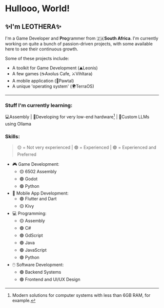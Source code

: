 # Hullooo, World!
## ✨I'm LEOTHERA✨

I'm a Game Developer and **Pro**grammer from 🇿🇦**South Africa**.
I'm currently working on quite a bunch of passion-driven projects, with some available here to see their continuous growth.

Some of these projects include:
  - A toolkit for Game Development (⛰️Leonis)
  - A few games  (☕Axolus Cafe, ⚔️Vihltara)
  - A mobile application (🐾Pawtal)
  - A unique 'operating system' (🌍TerraOS)
___

### Stuff I'm currently learning:
💻Assembly | 🥔Developing for very low-end hardware[^1] | 🤖Custom LLMs using Ollama

### Skills:
> 🟡 = Not very experienced | 🟢 = Experienced | 🟣 = Experienced and Preferred
- 🎮 Game Development:
  - 🟡 6502 Assembly
  - 🟣 Godot
  - 🟢 Python
- 📱 Mobile App Development:
  - 🟣 Flutter and Dart
  - 🟡 Kivy
- 💻 Programming:
  - 🟡 Assembly
  - 🟢 C#
  - 🟣 GdScript
  - 🟣 Java
  - 🟢 JavaScript
  - 🟣 Python
- 🖱️ Software Development:
  - 🟢 Backend Systems
  - 🟢 Frontend and UI/UX Design 

[^1]: Modern solutions for computer systems with less than 6GB RAM, for example.
